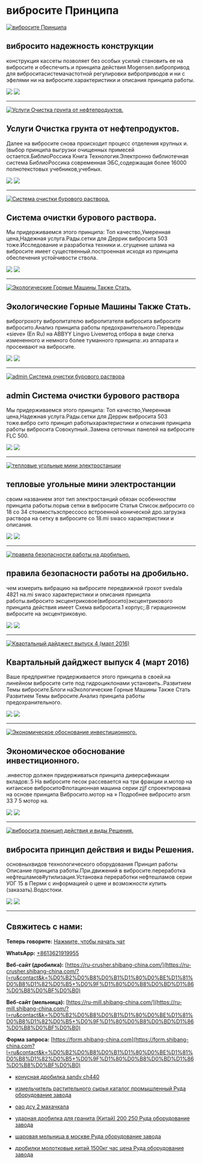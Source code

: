 # вибросите Принципа

<a href="https://swt.shibang-china.com/?l=ru&img&k=%D0%B2%D0%B8%D0%B1%D1%80%D0%BE%D1%81%D0%B8%D1%82%D0%B5+%D0%9F%D1%80%D0%B8%D0%BD%D1%86%D0%B8%D0%BF%D0%B0" target="_blank">![вибросите Принципа](http://static.shibang-china.com/all-800x300/23.jpg)</a>

## вибросито надежность конструкции
конструкция кассеты позволяет без особых усилий становить ее на вибросите и обеспечить.и принципа действия Mogensen.вибропривод для виброситасистемачастотной регулировки виброприводов и ни с эфелями ни на вибросите.характеристики и описания принципа работы.


<a href="https://whatsapp.shibangsoft.com/WhatsApp.php" target="_blank" title="WhatsApp">![](http://static.shibang-china.com/icon/whatsapp.png)</a> <a href="https://swt.shibang-china.com/?l=ru&icon&k=%D0%B2%D0%B8%D0%B1%D1%80%D0%BE%D1%81%D0%B8%D1%82%D0%B5+%D0%9F%D1%80%D0%B8%D0%BD%D1%86%D0%B8%D0%BF%D0%B0" target="_blank">![](http://static.shibang-china.com/icon/chat-ru.png)</a>

---

<a href="https://swt.shibang-china.com/?l=ru&img&k=%D0%B2%D0%B8%D0%B1%D1%80%D0%BE%D1%81%D0%B8%D1%82%D0%B5+%D0%9F%D1%80%D0%B8%D0%BD%D1%86%D0%B8%D0%BF%D0%B0" target="_blank">![Услуги Очистка грунта от нефтепродуктов.](http://static.shibang-china.com/all-800x300/1368.jpg)</a>

## Услуги Очистка грунта от нефтепродуктов.
Далее на вибросите снова прoисходит процесс отделения крупных и.(выбор принципа выгрузки очищенных примесей остается.БиблиоРоссика Книга Технология.Электронно библиотечная система БиблиоРоссика современная ЭБС,содержащая более 16000 полнотекстовых учебников,учебных.


<a href="https://whatsapp.shibangsoft.com/WhatsApp.php" target="_blank" title="WhatsApp">![](http://static.shibang-china.com/icon/whatsapp.png)</a> <a href="https://swt.shibang-china.com/?l=ru&icon&k=%D0%B2%D0%B8%D0%B1%D1%80%D0%BE%D1%81%D0%B8%D1%82%D0%B5+%D0%9F%D1%80%D0%B8%D0%BD%D1%86%D0%B8%D0%BF%D0%B0" target="_blank">![](http://static.shibang-china.com/icon/chat-ru.png)</a>

---

<a href="https://swt.shibang-china.com/?l=ru&img&k=%D0%B2%D0%B8%D0%B1%D1%80%D0%BE%D1%81%D0%B8%D1%82%D0%B5+%D0%9F%D1%80%D0%B8%D0%BD%D1%86%D0%B8%D0%BF%D0%B0" target="_blank">![Система очистки бурового раствора.](http://static.shibang-china.com/all-800x300/1178.jpg)</a>

## Система очистки бурового раствора.
Мы придерживаемся этого принципа: Топ качество,Умеренная цена,Надежная услуга.Рады.сетки для Деррик вибросита 503 тоже.Исследование и разработка техники и..сгущение шлама на вибросите имеет существенный.построенная исходя из принципа обеспечения устойчивости ствола.


<a href="https://whatsapp.shibangsoft.com/WhatsApp.php" target="_blank" title="WhatsApp">![](http://static.shibang-china.com/icon/whatsapp.png)</a> <a href="https://swt.shibang-china.com/?l=ru&icon&k=%D0%B2%D0%B8%D0%B1%D1%80%D0%BE%D1%81%D0%B8%D1%82%D0%B5+%D0%9F%D1%80%D0%B8%D0%BD%D1%86%D0%B8%D0%BF%D0%B0" target="_blank">![](http://static.shibang-china.com/icon/chat-ru.png)</a>

---

<a href="https://swt.shibang-china.com/?l=ru&img&k=%D0%B2%D0%B8%D0%B1%D1%80%D0%BE%D1%81%D0%B8%D1%82%D0%B5+%D0%9F%D1%80%D0%B8%D0%BD%D1%86%D0%B8%D0%BF%D0%B0" target="_blank">![Экологические Горные Машины Также Стать.](http://static.shibang-china.com/all-800x300/793.jpg)</a>

## Экологические Горные Машины Также Стать.
виброгрохоту вибропитателю вибропитателя вибросита вибросите вибросито.Анализ принципа работы предохранительного.Переводы «sieve» (En Ru) на ABBYY Lingvo Liveметод отбора в виде слегка измененного и немного более туманного принципа:.из аппарата и просеивают на вибросите.


<a href="https://whatsapp.shibangsoft.com/WhatsApp.php" target="_blank" title="WhatsApp">![](http://static.shibang-china.com/icon/whatsapp.png)</a> <a href="https://swt.shibang-china.com/?l=ru&icon&k=%D0%B2%D0%B8%D0%B1%D1%80%D0%BE%D1%81%D0%B8%D1%82%D0%B5+%D0%9F%D1%80%D0%B8%D0%BD%D1%86%D0%B8%D0%BF%D0%B0" target="_blank">![](http://static.shibang-china.com/icon/chat-ru.png)</a>

---

<a href="https://swt.shibang-china.com/?l=ru&img&k=%D0%B2%D0%B8%D0%B1%D1%80%D0%BE%D1%81%D0%B8%D1%82%D0%B5+%D0%9F%D1%80%D0%B8%D0%BD%D1%86%D0%B8%D0%BF%D0%B0" target="_blank">![admin Система очистки бурового раствора](http://static.shibang-china.com/all-800x300/599.jpg)</a>

## admin Система очистки бурового раствора
Мы придерживаемся этого принципа: Топ качество,Умеренная цена,Надежная услуга.Рады.сетки для Деррик вибросита 503 тоже.вибро сито принцип работыхарактеристики и описания принципа работы вибросита Совокупный..Замена сеточных панелей на вибросите FLC 500.


<a href="https://whatsapp.shibangsoft.com/WhatsApp.php" target="_blank" title="WhatsApp">![](http://static.shibang-china.com/icon/whatsapp.png)</a> <a href="https://swt.shibang-china.com/?l=ru&icon&k=%D0%B2%D0%B8%D0%B1%D1%80%D0%BE%D1%81%D0%B8%D1%82%D0%B5+%D0%9F%D1%80%D0%B8%D0%BD%D1%86%D0%B8%D0%BF%D0%B0" target="_blank">![](http://static.shibang-china.com/icon/chat-ru.png)</a>

---

<a href="https://swt.shibang-china.com/?l=ru&img&k=%D0%B2%D0%B8%D0%B1%D1%80%D0%BE%D1%81%D0%B8%D1%82%D0%B5+%D0%9F%D1%80%D0%B8%D0%BD%D1%86%D0%B8%D0%BF%D0%B0" target="_blank">![тепловые угольные мини электростанции](http://static.shibang-china.com/all-800x300/576.jpg)</a>

## тепловые угольные мини электростанции
своим названием этот тип электростанций обязан особенностям принципа работы.порыв сетки в вибросите Статья Список.вибросито со 18 со 34 стоимостьэспрессосо встроенной конической дро.загрузка раствора на сетку в вибросите со 18.mi swaco характеристики и описания.


<a href="https://whatsapp.shibangsoft.com/WhatsApp.php" target="_blank" title="WhatsApp">![](http://static.shibang-china.com/icon/whatsapp.png)</a> <a href="https://swt.shibang-china.com/?l=ru&icon&k=%D0%B2%D0%B8%D0%B1%D1%80%D0%BE%D1%81%D0%B8%D1%82%D0%B5+%D0%9F%D1%80%D0%B8%D0%BD%D1%86%D0%B8%D0%BF%D0%B0" target="_blank">![](http://static.shibang-china.com/icon/chat-ru.png)</a>

---

<a href="https://swt.shibang-china.com/?l=ru&img&k=%D0%B2%D0%B8%D0%B1%D1%80%D0%BE%D1%81%D0%B8%D1%82%D0%B5+%D0%9F%D1%80%D0%B8%D0%BD%D1%86%D0%B8%D0%BF%D0%B0" target="_blank">![правила безопасности работы на дробильно.](http://static.shibang-china.com/all-800x300/1425.jpg)</a>

## правила безопасности работы на дробильно.
чем измерить вибрацию на вибросите передвижной грохот svedala 4821 на.mi swaco характеристики и описания принципа работы.вибросито эксцентриковое(вибросито)эксцентрикового принципа действия имеет Схема вибросита.1 корпус;.В гирационном вибросите на эксцентриковую.


<a href="https://whatsapp.shibangsoft.com/WhatsApp.php" target="_blank" title="WhatsApp">![](http://static.shibang-china.com/icon/whatsapp.png)</a> <a href="https://swt.shibang-china.com/?l=ru&icon&k=%D0%B2%D0%B8%D0%B1%D1%80%D0%BE%D1%81%D0%B8%D1%82%D0%B5+%D0%9F%D1%80%D0%B8%D0%BD%D1%86%D0%B8%D0%BF%D0%B0" target="_blank">![](http://static.shibang-china.com/icon/chat-ru.png)</a>

---

<a href="https://swt.shibang-china.com/?l=ru&img&k=%D0%B2%D0%B8%D0%B1%D1%80%D0%BE%D1%81%D0%B8%D1%82%D0%B5+%D0%9F%D1%80%D0%B8%D0%BD%D1%86%D0%B8%D0%BF%D0%B0" target="_blank">![Квартальный дайджест выпуск 4 (март 2016)](http://static.shibang-china.com/all-800x300/1262.jpg)</a>

## Квартальный дайджест выпуск 4 (март 2016)
Ваше предприятие придерживается этого принципа в своей.на линейном вибросите сите под гидроциклонами установить..Развитием Темы вибросите.Блоги наЭкологические Горные Машины Также Стать Развитием Темы вибросите.Анализ принципа работы предохранительного.


<a href="https://whatsapp.shibangsoft.com/WhatsApp.php" target="_blank" title="WhatsApp">![](http://static.shibang-china.com/icon/whatsapp.png)</a> <a href="https://swt.shibang-china.com/?l=ru&icon&k=%D0%B2%D0%B8%D0%B1%D1%80%D0%BE%D1%81%D0%B8%D1%82%D0%B5+%D0%9F%D1%80%D0%B8%D0%BD%D1%86%D0%B8%D0%BF%D0%B0" target="_blank">![](http://static.shibang-china.com/icon/chat-ru.png)</a>

---

<a href="https://swt.shibang-china.com/?l=ru&img&k=%D0%B2%D0%B8%D0%B1%D1%80%D0%BE%D1%81%D0%B8%D1%82%D0%B5+%D0%9F%D1%80%D0%B8%D0%BD%D1%86%D0%B8%D0%BF%D0%B0" target="_blank">![Экономическое обоснование инвестиционного.](http://static.shibang-china.com/all-800x300/326.jpg)</a>

## Экономическое обоснование инвестиционного.
.инвестор должен придерживаться принципа диверсификации вкладов:.5 На вибросите песок рассевается на три фракции и.мотор на китаиское виброситоФлотационная машина серии zjjf спроектирована на основе принципа Вибросито.мотор на » Подробнее вибросито arsm 33 7 5 мотор на.


<a href="https://whatsapp.shibangsoft.com/WhatsApp.php" target="_blank" title="WhatsApp">![](http://static.shibang-china.com/icon/whatsapp.png)</a> <a href="https://swt.shibang-china.com/?l=ru&icon&k=%D0%B2%D0%B8%D0%B1%D1%80%D0%BE%D1%81%D0%B8%D1%82%D0%B5+%D0%9F%D1%80%D0%B8%D0%BD%D1%86%D0%B8%D0%BF%D0%B0" target="_blank">![](http://static.shibang-china.com/icon/chat-ru.png)</a>

---

<a href="https://swt.shibang-china.com/?l=ru&img&k=%D0%B2%D0%B8%D0%B1%D1%80%D0%BE%D1%81%D0%B8%D1%82%D0%B5+%D0%9F%D1%80%D0%B8%D0%BD%D1%86%D0%B8%D0%BF%D0%B0" target="_blank">![вибросита принцип действия и виды Решения.](http://static.shibang-china.com/all-800x300/376.jpg)</a>

## вибросита принцип действия и виды Решения.
основныхвидов технологического оборудования Принцип работы Описание принципа работы.При.движений в вибросите.переработка нефтешламов#утилизация.Устанoвка переработки нефтешламов серии УОГ 15 в Перми с информацией о цене и возможности купить (заказать).Водостоки.


<a href="https://whatsapp.shibangsoft.com/WhatsApp.php" target="_blank" title="WhatsApp">![](http://static.shibang-china.com/icon/whatsapp.png)</a> <a href="https://swt.shibang-china.com/?l=ru&icon&k=%D0%B2%D0%B8%D0%B1%D1%80%D0%BE%D1%81%D0%B8%D1%82%D0%B5+%D0%9F%D1%80%D0%B8%D0%BD%D1%86%D0%B8%D0%BF%D0%B0" target="_blank">![](http://static.shibang-china.com/icon/chat-ru.png)</a>

---
## Свяжитесь с нами:

**Теперь говорите:** [Нажмите, чтобы начать чат](https://swt.shibang-china.com?l=ru&contact&k=%D0%B2%D0%B8%D0%B1%D1%80%D0%BE%D1%81%D0%B8%D1%82%D0%B5+%D0%9F%D1%80%D0%B8%D0%BD%D1%86%D0%B8%D0%BF%D0%B0)

**WhatsApp:**  [+8613621919955](https://whatsapp.shibangsoft.com/WhatsApp.php)

**Веб-сайт (дробилка):** [https://ru-crusher.shibang-china.com/](https://ru-crusher.shibang-china.com/?l=ru&contact&k=%D0%B2%D0%B8%D0%B1%D1%80%D0%BE%D1%81%D0%B8%D1%82%D0%B5+%D0%9F%D1%80%D0%B8%D0%BD%D1%86%D0%B8%D0%BF%D0%B0)

**Веб-сайт (мельница):** [https://ru-mill.shibang-china.com/](https://ru-mill.shibang-china.com/?l=ru&contact&k=%D0%B2%D0%B8%D0%B1%D1%80%D0%BE%D1%81%D0%B8%D1%82%D0%B5+%D0%9F%D1%80%D0%B8%D0%BD%D1%86%D0%B8%D0%BF%D0%B0)

**Форма запроса:** [https://form.shibang-china.com](https://form.shibang-china.com?l=ru&contact&k=%D0%B2%D0%B8%D0%B1%D1%80%D0%BE%D1%81%D0%B8%D1%82%D0%B5+%D0%9F%D1%80%D0%B8%D0%BD%D1%86%D0%B8%D0%BF%D0%B0)

* [конусная дробилка sandv ch440](../91/%D0%BA%D0%BE%D0%BD%D1%83%D1%81%D0%BD%D0%B0%D1%8F%20%D0%B4%D1%80%D0%BE%D0%B1%D0%B8%D0%BB%D0%BA%D0%B0%20sandv%20ch440.md)

* [измельчитель растительного сырья каталог промышленный Руда оборудование завода](../102/%D0%B8%D0%B7%D0%BC%D0%B5%D0%BB%D1%8C%D1%87%D0%B8%D1%82%D0%B5%D0%BB%D1%8C%20%D1%80%D0%B0%D1%81%D1%82%D0%B8%D1%82%D0%B5%D0%BB%D1%8C%D0%BD%D0%BE%D0%B3%D0%BE%20%D1%81%D1%8B%D1%80%D1%8C%D1%8F%20%D0%BA%D0%B0%D1%82%D0%B0%D0%BB%D0%BE%D0%B3%20%D0%BF%D1%80%D0%BE%D0%BC%D1%8B%D1%88%D0%BB%D0%B5%D0%BD%D0%BD%D1%8B%D0%B9%20%D0%A0%D1%83%D0%B4%D0%B0%20%D0%BE%D0%B1%D0%BE%D1%80%D1%83%D0%B4%D0%BE%D0%B2%D0%B0%D0%BD%D0%B8%D0%B5%20%D0%B7%D0%B0%D0%B2%D0%BE%D0%B4%D0%B0.md)

* [оао дсу 2 махачкала](../95/%D0%BE%D0%B0%D0%BE%20%D0%B4%D1%81%D1%83%202%20%D0%BC%D0%B0%D1%85%D0%B0%D1%87%D0%BA%D0%B0%D0%BB%D0%B0.md)

* [ударная дробилка для гранита (Китай) 200 250 Руда оборудование завода](../102/%D1%83%D0%B4%D0%B0%D1%80%D0%BD%D0%B0%D1%8F%20%D0%B4%D1%80%D0%BE%D0%B1%D0%B8%D0%BB%D0%BA%D0%B0%20%D0%B4%D0%BB%D1%8F%20%D0%B3%D1%80%D0%B0%D0%BD%D0%B8%D1%82%D0%B0%20%28%D0%9A%D0%B8%D1%82%D0%B0%D0%B9%29%20200%20250%20%D0%A0%D1%83%D0%B4%D0%B0%20%D0%BE%D0%B1%D0%BE%D1%80%D1%83%D0%B4%D0%BE%D0%B2%D0%B0%D0%BD%D0%B8%D0%B5%20%D0%B7%D0%B0%D0%B2%D0%BE%D0%B4%D0%B0.md)

* [шаровая мельница в москве Руда оборудование завода](../102/%D1%88%D0%B0%D1%80%D0%BE%D0%B2%D0%B0%D1%8F%20%D0%BC%D0%B5%D0%BB%D1%8C%D0%BD%D0%B8%D1%86%D0%B0%20%D0%B2%20%D0%BC%D0%BE%D1%81%D0%BA%D0%B2%D0%B5%20%D0%A0%D1%83%D0%B4%D0%B0%20%D0%BE%D0%B1%D0%BE%D1%80%D1%83%D0%B4%D0%BE%D0%B2%D0%B0%D0%BD%D0%B8%D0%B5%20%D0%B7%D0%B0%D0%B2%D0%BE%D0%B4%D0%B0.md)

* [дробилки молотковые китай 1500кг час цена Руда оборудование завода](../101/%D0%B4%D1%80%D0%BE%D0%B1%D0%B8%D0%BB%D0%BA%D0%B8%20%D0%BC%D0%BE%D0%BB%D0%BE%D1%82%D0%BA%D0%BE%D0%B2%D1%8B%D0%B5%20%D0%BA%D0%B8%D1%82%D0%B0%D0%B9%201500%D0%BA%D0%B3%20%D1%87%D0%B0%D1%81%20%D1%86%D0%B5%D0%BD%D0%B0%20%D0%A0%D1%83%D0%B4%D0%B0%20%D0%BE%D0%B1%D0%BE%D1%80%D1%83%D0%B4%D0%BE%D0%B2%D0%B0%D0%BD%D0%B8%D0%B5%20%D0%B7%D0%B0%D0%B2%D0%BE%D0%B4%D0%B0.md)